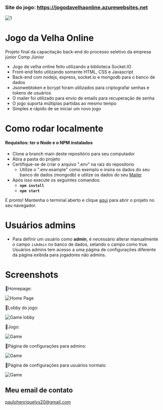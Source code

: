 ### Site do jogo: <a href="https://jogodavelhaonline.azurewebsites.net/">https://jogodavelhaonline.azurewebsites.net</a>

![1](https://github.com/paulohenrique64/jogo-da-velha-online-js/blob/main/public/images/game-gif.gif)

# Jogo da Velha Online

Projeto final da capacitação back-end do processo seletivo da empresa júnior Comp Júnior

- Jogo de velha online feito utilizando a biblioteca Socket.IO
- Front-end feito utilizando somente HTML, CSS e Javascript
- Back-end com nodejs, express, socket.io e mongodb para o banco de dados
- Jsonwebtoken e bcrypt foram utilizados para criptografar senhas e tokens de usuários
- O mailer foi utilizado para envio de emails para recuperação de senha
- O jogo suporta múltiplas partidas ao mesmo tempo
- Simples e rápido de se iniciar um novo jogo

# Como rodar localmente

#### Requisitos: ter o Node e o NPM instalados

- Clone a branch main deste repositório para seu computador
- Abra a pasta do projeto
- Certifique-se de criar o arquivo ".env" na raiz do repositorio
  - Utilize o ".env.example" como exemplo e insira os dados do seu banco de dados (mongodb) e utilize os dados do seu <a href="https://mailtrap.io">Mailer</a>
- Após isso execute os seguintes comandos:
  - <strong> ```npm install ```</strong>
  - <strong>```npm start```</strong>

E pronto! Mantenha o terminal aberto e clique <a href="http://localhost:3000" target="_blank">aqui</a> para abrir o projeto no seu navegador.

# Usuários admins

- Para definir um usuário como <strong>admin</strong>, é necessário alterar manualmente o campo ```isAdmin``` no banco de dados, setando o campo como true. Usuários admins tem acesso a uma página de configurações diferente da página exibida para jogadores não admins.

# Screenshots

📌Homepage:

![Home Page](https://github.com/paulohenrique64/jogo-da-velha-online-js/blob/main/public/images/Screenshot-1.png)

📌Lobby do jogo:

![Game lobby](https://github.com/paulohenrique64/jogo-da-velha-online-js/blob/main/public/images/Screenshot-2.png)

📌Jogo:

![Game](https://github.com/paulohenrique64/jogo-da-velha-online-js/blob/main/public/images/Screenshot-3.png)

📌Página de configurações para admins:

![Game](https://github.com/paulohenrique64/jogo-da-velha-online-js/blob/main/public/images/Screenshot-4.png)

📌Página de configurações para usuários normais:

![Game](https://github.com/paulohenrique64/jogo-da-velha-online-js/blob/main/public/images/Screenshot-5.png)

## Meu email de contato

paulohenriquelvs20@gmail.com
